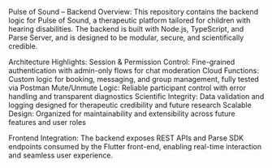 Pulse of Sound – Backend Overview:
This repository contains the backend logic for Pulse of Sound, a therapeutic platform tailored for children with hearing disabilities. The backend is built with Node.js, TypeScript, and Parse Server, and is designed to be modular, secure, and scientifically credible.

Architecture Highlights:
Session & Permission Control: Fine-grained authentication with admin-only flows for chat moderation
Cloud Functions: Custom logic for booking, messaging, and group management, fully tested via Postman
Mute/Unmute Logic: Reliable participant control with error handling and transparent diagnostics
Scientific Integrity: Data validation and logging designed for therapeutic credibility and future research
Scalable Design: Organized for maintainability and extensibility across future features and user roles

Frontend Integration:
The backend exposes REST APIs and Parse SDK endpoints consumed by the Flutter front-end, enabling real-time interaction and seamless user experience.
